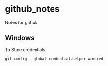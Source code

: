 # github_notes
Notes for github


## Windows
To Store credentials
```
git config --global credential.helper wincred
```

